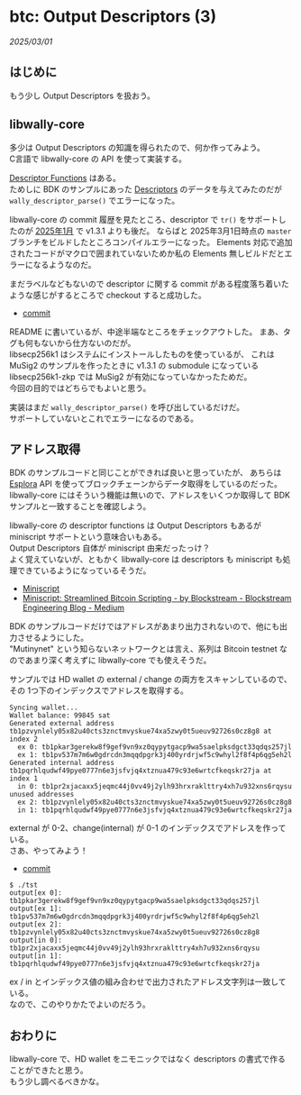 # btc: Output Descriptors (3)

_2025/03/01_

## はじめに

もう少し Output Descriptors を扱おう。

## libwally-core

多少は Output Descriptors の知識を得られたので、何か作ってみよう。  
C言語で libwally-core の API を使って実装する。

[Descriptor Functions](https://wally.readthedocs.io/en/release_1.3.1/descriptor.html) はある。  
ためしに BDK のサンプルにあった [Descriptors](https://bitcoindevkit.github.io/book-of-bdk/cookbook/quickstart/#descriptors) のデータを与えてみたのだが `wally_descriptor_parse()` でエラーになった。

libwally-core の commit 履歴を見たところ、descriptor で `tr()` をサポートしたのが [2025年1月](https://github.com/ElementsProject/libwally-core/commit/dc8165eaee3fb1a3d61e9163d891b04b10a7a971) で v1.3.1 よりも後だ。
ならばと 2025年3月1日時点の `master` ブランチをビルドしたところコンパイルエラーになった。
Elements 対応で追加されたコードがマクロで囲まれていないためか私の Elements 無しビルドだとエラーになるようなのだ。

まだラベルなどもないので descriptor に関する commit がある程度落ち着いたような感じがするところで checkout すると成功した。

* [commit](https://github.com/hirokuma/c-descriptor/tree/31e9925cb2dfa2b47518cc8907ac1801a73ed43d)

README に書いているが、中途半端なところをチェックアウトした。
まあ、タグも何もないから仕方ないのだが。  
libsecp256k1 はシステムにインストールしたものを使っているが、
これは MuSig2 のサンプルを作ったときに v1.3.1 の submodule になっている libsecp256k1-zkp では MuSig2 が有効になっていなかったためだ。  
今回の目的ではどちらでもよいと思う。

実装はまだ `wally_descriptor_parse()` を呼び出しているだけだ。  
サポートしていないとこれでエラーになるのである。

## アドレス取得

BDK のサンプルコードと同じことができれば良いと思っていたが、
あちらは [Esplora](https://github.com/Blockstream/esplora) API を使ってブロックチェーンからデータ取得をしているのだった。  
libwally-core にはそういう機能は無いので、アドレスをいくつか取得して BDK サンプルと一致することを確認しよう。

libwally-core の descriptor functions は Output Descriptors もあるが miniscript サポートという意味合いもある。  
Output Descriptors 自体が miniscript 由来だったっけ？  
よく覚えていないが、ともかく libwally-core は descriptors も miniscript も処理できているようになっているそうだ。

* [Miniscript](https://bitcoin.sipa.be/miniscript/)
* [Miniscript: Streamlined Bitcoin Scripting - by Blockstream - Blockstream Engineering Blog - Medium](https://medium.com/blockstream/miniscript-bitcoin-scripting-3aeff3853620)

BDK のサンプルコードだけではアドレスがあまり出力されないので、他にも出力させるようにした。  
"Mutinynet" という知らないネットワークとは言え、系列は Bitcoin testnet なのであまり深く考えずに libwally-core でも使えそうだ。

サンプルでは HD wallet の external / change の両方をスキャンしているので、
その 1つ下のインデックスでアドレスを取得する。

```log
Syncing wallet...
Wallet balance: 99845 sat
Generated external address tb1pzvynlely05x82u40cts3znctmvyskue74xa5zwy0t5ueuv92726s0cz8g8 at index 2
  ex 0: tb1pkar3gerekw8f9gef9vn9xz0qypytgacp9wa5saelpksdgct33qdqs257jl
  ex 1: tb1pv537m7m6w0gdrcdn3mqqdpgrk3j400yrdrjwf5c9whyl2f8f4p6qg5eh2l
Generated internal address tb1pqrhlqudwf49pye0777n6e3jsfvjq4xtznua479c93e6wrtcfkeqskr27ja at index 1
  in 0: tb1pr2xjacaxx5jeqmc44j0vv49j2ylh93hrxraklttry4xh7u932xns6rqysu
unused addresses
  ex 2: tb1pzvynlely05x82u40cts3znctmvyskue74xa5zwy0t5ueuv92726s0cz8g8
  in 1: tb1pqrhlqudwf49pye0777n6e3jsfvjq4xtznua479c93e6wrtcfkeqskr27ja
```

external が 0-2、change(internal) が 0-1 のインデックスでアドレスを作っている。  
さあ、やってみよう！

* [commit](https://github.com/hirokuma/c-descriptor/tree/383c990bfa1b9e8c932fafa29d572ef37b95a447)

```log
$ ./tst
output[ex 0]: tb1pkar3gerekw8f9gef9vn9xz0qypytgacp9wa5saelpksdgct33qdqs257jl
output[ex 1]: tb1pv537m7m6w0gdrcdn3mqqdpgrk3j400yrdrjwf5c9whyl2f8f4p6qg5eh2l
output[ex 2]: tb1pzvynlely05x82u40cts3znctmvyskue74xa5zwy0t5ueuv92726s0cz8g8
output[in 0]: tb1pr2xjacaxx5jeqmc44j0vv49j2ylh93hrxraklttry4xh7u932xns6rqysu
output[in 1]: tb1pqrhlqudwf49pye0777n6e3jsfvjq4xtznua479c93e6wrtcfkeqskr27ja
```

ex / in とインデックス値の組み合わせで出力されたアドレス文字列は一致している。  
なので、このやりかたでよいのだろう。

## おわりに

libwally-core で、HD wallet をニモニックではなく descriptors の書式で作ることができたと思う。  
もう少し調べるべきかな。
